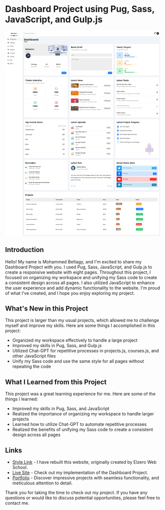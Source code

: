 # Dashboard Project using Pug, Sass, JavaScript, and Gulp.js

![Dashboard Project Cover Image](cover.png)

## Introduction

Hello! My name is Mohammed Beltagy, and I'm excited to share my Dashboard Project with you. I used Pug, Sass, JavaScript, and Gulp.js to create a responsive website with eight pages. Throughout this project, I focused on organizing my workspace and unifying my Sass code to create a consistent design across all pages. I also utilized JavaScript to enhance the user experience and add dynamic functionality to the website. I'm proud of what I've created, and I hope you enjoy exploring my project.

## What's New in this Project

This project is larger than my usual projects, which allowed me to challenge myself and improve my skills. Here are some things I accomplished in this project:

- Organized my workspace effectively to handle a large project
- Improved my skills in Pug, Sass, and Gulp.js
- Utilized Chat-GPT for repetitive processes in projects.js, courses.js, and other JavaScript files
- Unify my Sass code and use the same style for all pages without repeating the code

## What I Learned from this Project

This project was a great learning experience for me. Here are some of the things I learned:

- Improved my skills in Pug, Sass, and JavaScript
- Realized the importance of organizing my workspace to handle larger projects
- Learned how to utilize Chat-GPT to automate repetitive processes
- Realized the benefits of unifying my Sass code to create a consistent design across all pages

## Links

- [Style Link](https://elzerowebschool.github.io/HTML_And_CSS_Template_Four/) - I have rebuilt this website, originally created by Elzero Web School.
- [Live Site](https://mohammed-beltagy.github.io/Dashborad/) - Check out my implementation of the Dashboard Project.
- [Portfolio](https://beltagy.netlify.app) - Discover impressive projects with seamless functionality, and meticulous attention to detail.

Thank you for taking the time to check out my project. If you have any questions or would like to discuss potential opportunities, please feel free to contact me.

